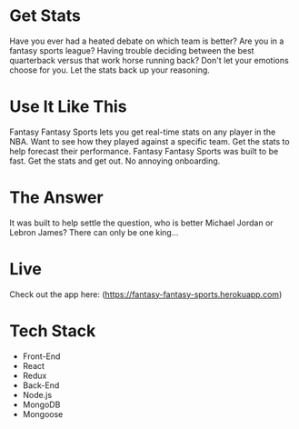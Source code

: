 # Get Stats
Have you ever had a heated debate on which team is better? Are you in a fantasy sports league? Having trouble deciding between the best quarterback versus that work horse running back? Don't let your emotions choose for you. Let the stats back up your reasoning.
# Use It Like This
Fantasy Fantasy Sports lets you get real-time stats on any player in the NBA. Want to see how they played against a specific team. Get the stats to help forecast their performance.
Fantasy Fantasy Sports was built to be fast. Get the stats and get out. No annoying onboarding.
# The Answer
It was built to help settle the question, who is better Michael Jordan or Lebron James?
There can only be one king...
# Live
Check out the app here: (https://fantasy-fantasy-sports.herokuapp.com)
# Tech Stack
* Front-End
* React
* Redux
* Back-End
* Node.js
* MongoDB
* Mongoose